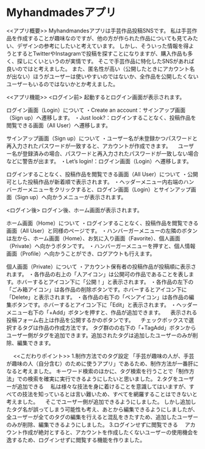 # Myhandmadesアプリ

<<アプリ概要>>
Myhandmandesアプリは手芸作品投稿SNSです。
私は手芸作品を作成することが趣味なのですが、他の方が作られた作品についても見てみたい、デザインの参考にしたいと考えています。
しかし、そういった情報を得ようとするとTwitterやInstagramで投稿を探すことになりますが、購入作品も多く、探しにくいというのが実情です。
そこで手芸作品に特化したSNSがあれば良いのではと考えました。
また、匿名性が高い（公開したときにアカウント名が出ない）ほうがユーザーは使いやすいのではないか、全作品を公開したくないユーザーもいるのではないかとか考えました。


<<アプリ機能>>
<ログイン前>
起動するとログイン画面が表示されます。

ログイン画面（Login）について
・Create an account：サインアップ画面（Sign up）へ遷移します。
・Just look?：ログインすることなく、投稿作品を閲覧できる画面（All User）へ遷移します。

サインアップ画面（Sign up）について
・ユーザー名が未登録かつパスワードと再入力されたパスワードが一致すると、アカウントが作成できます。
　ユーザー名が登録済みの場合、パスワードと再入力されたパスワードが一致しない場合などに警告が出ます。
・Let’s login!：ログイン画面（Login）へ遷移します。

ログインすることなく、投稿作品を閲覧できる画面（All User）について
・公開可とした投稿作品が新着順で表示されます。
・ヘッダーメニュー内右端のハンバーガーメニューをクリックすると、ログイン画面（Login）とサインアップ画面（Sign up）へ向かうメニューが表示されます。

<ログイン後>
ログイン後、ホーム画面が表示されます。

ホーム画面（Home）について
・ログインすることなく、投稿作品を閲覧できる画面（All User）と同様のページです。
・ハンバーガーメニューの左隣のボタンは左から、ホーム画面（Home）、お気に入り画面（Favorite）、個人画面（Private）へ向かうボタンです。
・ハンバーガーメニューを押すと、個人情報画面（Profile）へ向かうことができ、ログアウトも行えます。

個人画面（Private）について
・アカウント保有者の投稿作品が投稿順に表示されます。
・各作品の右上の「人アイコン」は公開可の作品であることを表します。ホバーするとアイコン下に「公開！」と表示されます。
・各作品の左下の「ごみ箱アイコン」は各作品の削除ボタンです。ホバーするとアイコン下に「Delete」と表示されます。
・各作品の右下の「ペンアイコン」は各作品の編集ボタンです。ホバーするとアイコン下に「Edit」と表示されます。
・ヘッダーメニュー右下の「+Add」ボタンを押すと、作品が追加できます。
　表示される投稿フォーム右上は作品を公開するかのボタンです。
　チェックボックスで選択するタグは作品の作成方法です。
  タグ群のの右下の「+TagAdd」ボタンからユーザー側がタグを追加できます。追加されたタグは追加したユーザーのみが削除、編集できます。
  
　
<<こだわりポイント>>
1.制作方法でのタグ設定
   「手芸が趣味の人が、手芸が趣味の人（自分含む）のために使うアプリ」であるため、制作方法が一番肝になると考えました。
   キーワード検索のほかに、タグ検索を行うことで「制作方法」での検索を確実に実行できるようにしたいと思いました。
2.タグをユーザーが追加できる
　私は様々な技法を身に着けることを意識してはいますが、すべての技法を知っているとは言い難いため、すべてを網羅することはできないと考えました。
　そこでユーザー側が追加できるようにしました。
 しかし追加したタグ名が誤ってしまう可能性も考え、あとから編集できるようにしましたが、全ユーザーが全てのタグの編集を行えると混乱をきたすため、追加したユーザーのみが削除、編集できるようにしました。
3.ログインせずに閲覧できる
　アカウント作成が絶対とすると、アカウントを作成したくないユーザーの使用機会を逸するため、ログインせずに閲覧する機能を作りました。
